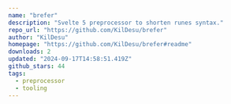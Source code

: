 ```yaml
---
name: "brefer"
description: "Svelte 5 preprocessor to shorten runes syntax."
repo_url: "https://github.com/KilDesu/brefer"
author: "KilDesu"
homepage: "https://github.com/KilDesu/brefer#readme"
downloads: 2
updated: "2024-09-17T14:58:51.419Z"
github_stars: 44
tags: 
  - preprocessor
  - tooling
---
```

